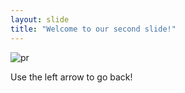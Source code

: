 ```yaml
---
layout: slide
title: "Welcome to our second slide!"
---
```


![pr](https://user-images.githubusercontent.com/24683383/81073653-420e1f00-8ee8-11ea-9569-1ae57eee841d.jpg)

Use the left arrow to go back!
